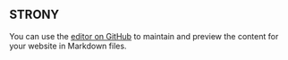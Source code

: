 ## STRONY

You can use the [editor on GitHub](https://github.com/werkagr/werkagr.github.io/edit/main/README.md) to maintain and preview the content for your website in Markdown files.

